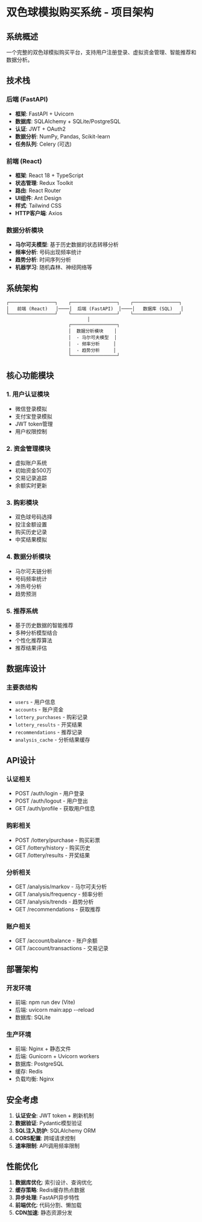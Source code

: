 # 双色球模拟购买系统 - 项目架构

## 系统概述
一个完整的双色球模拟购买平台，支持用户注册登录、虚拟资金管理、智能推荐和数据分析。

## 技术栈

### 后端 (FastAPI)
- **框架**: FastAPI + Uvicorn
- **数据库**: SQLAlchemy + SQLite/PostgreSQL
- **认证**: JWT + OAuth2
- **数据分析**: NumPy, Pandas, Scikit-learn
- **任务队列**: Celery (可选)

### 前端 (React)
- **框架**: React 18 + TypeScript
- **状态管理**: Redux Toolkit
- **路由**: React Router
- **UI组件**: Ant Design
- **样式**: Tailwind CSS
- **HTTP客户端**: Axios

### 数据分析模块
- **马尔可夫模型**: 基于历史数据的状态转移分析
- **频率分析**: 号码出现频率统计
- **趋势分析**: 时间序列分析
- **机器学习**: 随机森林、神经网络等

## 系统架构

```
┌─────────────────┐    ┌─────────────────┐    ┌─────────────────┐
│   前端 (React)   │────│  后端 (FastAPI)  │────│   数据库 (SQL)   │
└─────────────────┘    └─────────────────┘    └─────────────────┘
                              │
                       ┌─────────────────┐
                       │  数据分析模块    │
                       │  - 马尔可夫模型  │
                       │  - 频率分析     │
                       │  - 趋势分析     │
                       └─────────────────┘
```

## 核心功能模块

### 1. 用户认证模块
- 微信登录模拟
- 支付宝登录模拟
- JWT token管理
- 用户权限控制

### 2. 资金管理模块
- 虚拟账户系统
- 初始资金500万
- 交易记录追踪
- 余额实时更新

### 3. 购彩模块
- 双色球号码选择
- 投注金额设置
- 购买历史记录
- 中奖结果模拟

### 4. 数据分析模块
- 马尔可夫链分析
- 号码频率统计
- 冷热号分析
- 趋势预测

### 5. 推荐系统
- 基于历史数据的智能推荐
- 多种分析模型结合
- 个性化推荐算法
- 推荐结果评估

## 数据库设计

### 主要表结构
- `users` - 用户信息
- `accounts` - 账户资金
- `lottery_purchases` - 购彩记录
- `lottery_results` - 开奖结果
- `recommendations` - 推荐记录
- `analysis_cache` - 分析结果缓存

## API设计

### 认证相关
- POST /auth/login - 用户登录
- POST /auth/logout - 用户登出
- GET /auth/profile - 获取用户信息

### 购彩相关
- POST /lottery/purchase - 购买彩票
- GET /lottery/history - 购买历史
- GET /lottery/results - 开奖结果

### 分析相关
- GET /analysis/markov - 马尔可夫分析
- GET /analysis/frequency - 频率分析
- GET /analysis/trends - 趋势分析
- GET /recommendations - 获取推荐

### 账户相关
- GET /account/balance - 账户余额
- GET /account/transactions - 交易记录

## 部署架构

### 开发环境
- 前端: npm run dev (Vite)
- 后端: uvicorn main:app --reload
- 数据库: SQLite

### 生产环境
- 前端: Nginx + 静态文件
- 后端: Gunicorn + Uvicorn workers
- 数据库: PostgreSQL
- 缓存: Redis
- 负载均衡: Nginx

## 安全考虑

1. **认证安全**: JWT token + 刷新机制
2. **数据验证**: Pydantic模型验证
3. **SQL注入防护**: SQLAlchemy ORM
4. **CORS配置**: 跨域请求控制
5. **速率限制**: API调用频率限制

## 性能优化

1. **数据库优化**: 索引设计、查询优化
2. **缓存策略**: Redis缓存热点数据
3. **异步处理**: FastAPI异步特性
4. **前端优化**: 代码分割、懒加载
5. **CDN加速**: 静态资源分发